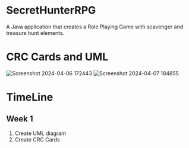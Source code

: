 # SecretHunterRPG
A Java application that creates a Role Playing Game with scavenger and treasure hunt elements.

# CRC Cards and UML
![Screenshot 2024-04-06 172443](https://github.com/YosefVal/SecretHunterRPG/assets/164386596/eb148b53-1d38-428a-9ffd-e5b1277a9e82)
![Screenshot 2024-04-07 184855](https://github.com/YosefVal/SecretHunterRPG/assets/164386596/07b06801-0102-421e-a0e0-a0e3de475bb7)

# TimeLine

## Week 1
1. Create UML diagram
2. Create CRC Cards

